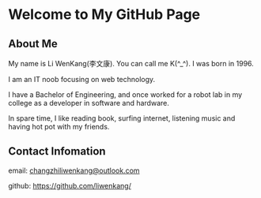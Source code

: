 # Welcome to My GitHub Page

## About Me

My name is Li WenKang(李文康). You can call me K(^_^). I was born in 1996.

I am an IT noob focusing on web technology.

I have a Bachelor of Engineering, and once worked for a robot lab in my college as a developer in software and hardware.

In spare time, I like reading book, surfing internet, listening music and having hot pot with my friends.
  
## Contact Infomation 

email: changzhiliwenkang@outlook.com

github: https://github.com/liwenkang/
